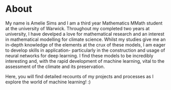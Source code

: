# About

My name is Amelie Sims and I am a third year Mathematics MMath student at the university of Warwick. Throughout my completed two years at university, I have develped a love for mathematical research and an interest in mathematical modelling for climate science. Whilst my studies give me an in-depth knowledge of the elements at the crux of these models, I am eager to develop skills in application- particularly in the construction and usage of neural networks for deep learning. I find these models to be incredibly interesting and, with the rapid development of machine learning, vital to the assessment of the climate and its preservation.

Here, you will find detailed recounts of my projects and processes as I explore the world of machine learning! :)

